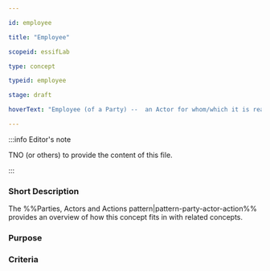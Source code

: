 ```yaml
---

id: employee

title: "Employee"

scopeid: essifLab

type: concept

typeid: employee

stage: draft

hoverText: "Employee (of a Party) --  an Actor for whom/which it is realistic that it might execute Actions on behalf of that Party (called the Employer of that Actor)."

---
```




:::info Editor's note

TNO (or others) to provide the content of this file.

:::



### Short Description



The %%Parties, Actors and Actions pattern|pattern-party-actor-action%% provides an overview of how this concept fits in with related concepts.



### Purpose



### Criteria

